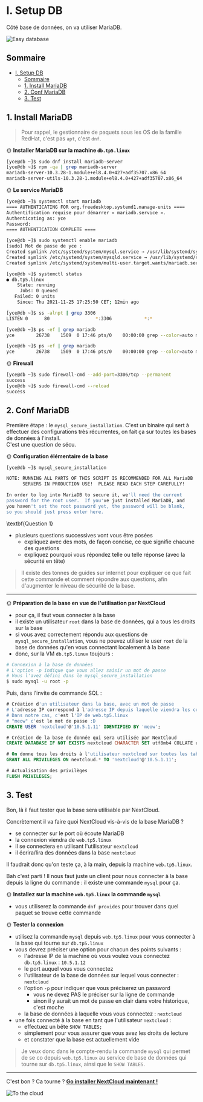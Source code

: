 # I. Setup DB

Côté base de données, on va utiliser MariaDB.

![Easy database](pics/easy_database.jpg)

## Sommaire

- [I. Setup DB](#i-setup-db)
  - [Sommaire](#sommaire)
  - [1. Install MariaDB](#1-install-mariadb)
  - [2. Conf MariaDB](#2-conf-mariadb)
  - [3. Test](#3-test)

## 1. Install MariaDB

> Pour rappel, le gestionnaire de paquets sous les OS de la famille RedHat, c'est pas `apt`, c'est `dnf`.

🌞 **Installer MariaDB sur la machine `db.tp5.linux`**
```bash
[yce@db ~]$ sudo dnf install mariadb-server 
[yce@db ~]$ rpm -qa | grep mariadb-server
mariadb-server-10.3.28-1.module+el8.4.0+427+adf35707.x86_64
mariadb-server-utils-10.3.28-1.module+el8.4.0+427+adf35707.x86_64
```
🌞 **Le service MariaDB**

```bash
[yce@db ~]$ systemctl start mariadb
==== AUTHENTICATING FOR org.freedesktop.systemd1.manage-units ====
Authentification requise pour démarrer « mariadb.service ».
Authenticating as: yce
Password: 
==== AUTHENTICATION COMPLETE ====
```

```bash
[yce@db ~]$ sudo systemctl enable mariadb
[sudo] Mot de passe de yce : 
Created symlink /etc/systemd/system/mysql.service → /usr/lib/systemd/system/mariadb.service.
Created symlink /etc/systemd/system/mysqld.service → /usr/lib/systemd/system/mariadb.service.
Created symlink /etc/systemd/system/multi-user.target.wants/mariadb.service → /usr/lib/systemd/system/mariadb.service.
```
```bash
[yce@db ~]$ systemctl status
● db.tp5.linux
    State: running
     Jobs: 0 queued
   Failed: 0 units
    Since: Thu 2021-11-25 17:25:50 CET; 12min ago
```
```bash
[yce@db ~]$ ss -alnpt | grep 3306
LISTEN 0      80                 *:3306            *:*
```
```bash
[yce@db ~]$ ps -ef | grep mariadb
yce        26738    1509  0 17:46 pts/0    00:00:00 grep --color=auto mariadb
```
```bash
[yce@db ~]$ ps -ef | grep mariadb
yce        26738    1509  0 17:46 pts/0    00:00:00 grep --color=auto mariadb
```

🌞 **Firewall**

```bash
[yce@db ~]$ sudo firewall-cmd --add-port=3306/tcp --permanent
success
[yce@db ~]$ sudo firewall-cmd --reload
success
```
## 2. Conf MariaDB

Première étape : le `mysql_secure_installation`. C'est un binaire qui sert à effectuer des configurations très récurrentes, on fait ça sur toutes les bases de données à l'install.  
C'est une question de sécu.

🌞 **Configuration élémentaire de la base**
```bash
[yce@db ~]$ mysql_secure_installation

NOTE: RUNNING ALL PARTS OF THIS SCRIPT IS RECOMMENDED FOR ALL MariaDB
      SERVERS IN PRODUCTION USE!  PLEASE READ EACH STEP CAREFULLY!

In order to log into MariaDB to secure it, we'll need the current
password for the root user.  If you've just installed MariaDB, and
you haven't set the root password yet, the password will be blank,
so you should just press enter here.
```
\textbf{Question 1}


- plusieurs questions successives vont vous être posées
  - expliquez avec des mots, de façon concise, ce que signifie chacune des questions
  - expliquez pourquoi vous répondez telle ou telle réponse (avec la sécurité en tête)

> Il existe des tonnes de guides sur internet pour expliquer ce que fait cette commande et comment répondre aux questions, afin d'augmenter le niveau de sécurité de la base.

---

🌞 **Préparation de la base en vue de l'utilisation par NextCloud**

- pour ça, il faut vous connecter à la base
- il existe un utilisateur `root` dans la base de données, qui a tous les droits sur la base
- si vous avez correctement répondu aux questions de `mysql_secure_installation`, vous ne pouvez utiliser le user `root` de la base de données qu'en vous connectant localement à la base
- donc, sur la VM `db.tp5.linux` toujours :

```bash
# Connexion à la base de données
# L'option -p indique que vous allez saisir un mot de passe
# Vous l'avez défini dans le mysql_secure_installation
$ sudo mysql -u root -p
```

Puis, dans l'invite de commande SQL :

```sql
# Création d'un utilisateur dans la base, avec un mot de passe
# L'adresse IP correspond à l'adresse IP depuis laquelle viendra les connexions. Cela permet de restreindre les IPs autorisées à se connecter.
# Dans notre cas, c'est l'IP de web.tp5.linux
# "meow" c'est le mot de passe :D
CREATE USER 'nextcloud'@'10.5.1.11' IDENTIFIED BY 'meow';

# Création de la base de donnée qui sera utilisée par NextCloud
CREATE DATABASE IF NOT EXISTS nextcloud CHARACTER SET utf8mb4 COLLATE utf8mb4_general_ci;

# On donne tous les droits à l'utilisateur nextcloud sur toutes les tables de la base qu'on vient de créer
GRANT ALL PRIVILEGES ON nextcloud.* TO 'nextcloud'@'10.5.1.11';

# Actualisation des privilèges
FLUSH PRIVILEGES;
```

## 3. Test

Bon, là il faut tester que la base sera utilisable par NextCloud.

Concrètement il va faire quoi NextCloud vis-à-vis de la base MariaDB ?

- se connecter sur le port où écoute MariaDB
- la connexion viendra de `web.tp5.linux`
- il se connectera en utilisant l'utilisateur `nextcloud`
- il écrira/lira des données dans la base `nextcloud`

Il faudrait donc qu'on teste ça, à la main, depuis la machine `web.tp5.linux`.

Bah c'est parti ! Il nous faut juste un client pour nous connecter à la base depuis la ligne du commande : il existe une commande `mysql` pour ça.

🌞 **Installez sur la machine `web.tp5.linux` la commande `mysql`**

- vous utiliserez la commande `dnf provides` pour trouver dans quel paquet se trouve cette commande

🌞 **Tester la connexion**

- utilisez la commande `mysql` depuis `web.tp5.linux` pour vous connecter à la base qui tourne sur `db.tp5.linux`
- vous devrez préciser une option pour chacun des points suivants :
  - l'adresse IP de la machine où vous voulez vous connectez `db.tp5.linux` : `10.5.1.12`
  - le port auquel vous vous connectez
  - l'utilisateur de la base de données sur lequel vous connecter : `nextcloud`
  - l'option `-p` pour indiquer que vous préciserez un password
    - vous ne devez PAS le préciser sur la ligne de commande
    - sinon il y aurait un mot de passe en clair dans votre historique, c'est moche
  - la base de données à laquelle vous vous connectez : `nextcloud`
- une fois connecté à la base en tant que l'utilisateur `nextcloud` :
  - effectuez un bête `SHOW TABLES;`
  - simplement pour vous assurer que vous avez les droits de lecture
  - et constater que la base est actuellement vide

> Je veux donc dans le compte-rendu la commande `mysql` qui permet de se co depuis `web.tp5.linux` au service de base de données qui tourne sur `db.tp5.linux`, ainsi que le `SHOW TABLES`.

---

C'est bon ? Ca tourne ? [**Go installer NextCloud maintenant !**](./web.md)

![To the cloud](./pics/to_the_cloud.jpeg)
